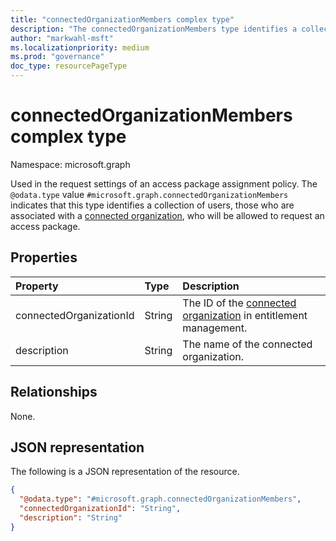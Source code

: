 ```yaml
---
title: "connectedOrganizationMembers complex type"
description: "The connectedOrganizationMembers type identifies a collection of users in the tenant who will be allowed as requestor, approver or reviewer."
author: "markwahl-msft"
ms.localizationpriority: medium
ms.prod: "governance"
doc_type: resourcePageType
---
```

# connectedOrganizationMembers complex type

Namespace: microsoft.graph


Used in the request settings of an access package assignment policy. The `@odata.type` value `#microsoft.graph.connectedOrganizationMembers` indicates that this type identifies a collection of users, those who are associated with a [connected organization](connectedorganization.md), who will be allowed to request an access package.

## Properties
|Property|Type|Description|
|:---|:---|:---|
|connectedOrganizationId|String|The ID of the [connected organization](connectedorganization.md) in entitlement management.|
|description|String|The name of the connected organization.|

## Relationships
None.
## JSON representation
The following is a JSON representation of the resource.
<!-- {
  "blockType": "resource",
  "@odata.type": "microsoft.graph.connectedOrganizationMembers",
  "baseType": "microsoft.graph.subjectSet"
}
-->
``` json
{
  "@odata.type": "#microsoft.graph.connectedOrganizationMembers",
  "connectedOrganizationId": "String",
  "description": "String"
}
```




